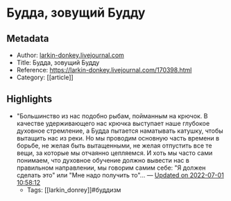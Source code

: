 # Будда, зовущий Будду

## Metadata
- Author: [larkin-donkey.livejournal.com]()
- Title: Будда, зовущий Будду
- Reference: https://larkin-donkey.livejournal.com/170398.html
- Category: [[article]]

## Highlights
- "Большинство из нас подобно рыбам, пойманным на крючок. В качестве удерживающего нас крючка выступает наше глубокое духовное стремление, а Будда пытается наматывать катушку, чтобы вытащить нас из реки. Но мы проводим основную часть времени в борьбе,  не желая быть вытащенными, не желая отпустить все те вещи, за которые мы отчаянно цепляемся. И хоть мы часто сами понимаем, что духовное обучение должно вывести нас в правильном направлении, мы говорим самим себе: "Я должен сделать это" или "Мне надо получить то"... — [Updated on 2022-07-01 10:58:12](https://hyp.is/jk61cvkTEeywtovI161NUg/larkin-donkey.livejournal.com/170398.html)
   - Tags: [[larkin_donrey]]#буддизм
